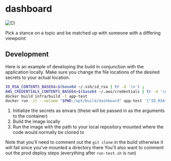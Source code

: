 # dashboard
![CI](https://github.com/ScottG489/dashboard/workflows/CI/badge.svg)

Pick a stance on a topic and be matched up with someone with a differing viewpoint

## Development
Here is an example of developing the build in conjunction with the application locally.
Make sure you change the file locations of the desired secrets to your actual location.

```bash
ID_RSA_CONTENTS_BASE64=$(base64 ~/.ssh/id_rsa | tr -d '\n') ;
AWS_CREDENTIALS_CONTENTS_BASE64=$(base64 ~/.aws/credentials | tr -d '\n') ;
docker build infra/build -t app-test
docker run -it --volume "$PWD:/opt/build/dashboard" app-test '{"ID_RSA": "'"$ID_RSA_CONTENTS_BASE64"'", "AWS_CREDENTIALS": "'"$AWS_CREDENTIALS_CONTENTS_BASE64"'"}'
```

1. Initialize the secrets as envars (these will be passed in as the arguments to the container)
2. Build the image locally
3. Run the image with the path to your local repository mounted where the code would normally be cloned to

Note that you'll need to comment out the `git clone` in the build otherwise it will fail since you've mounted a directory there
You'll also want to comment out the prod deploy steps (everything after `run-test.sh` is run)
